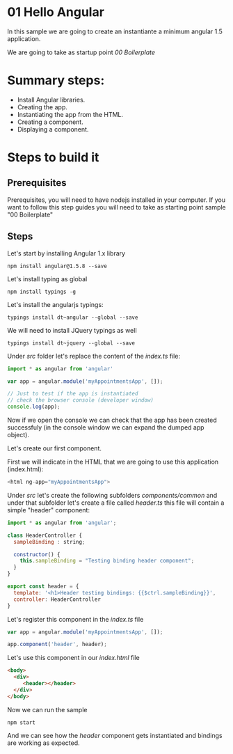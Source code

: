 # 01 Hello Angular

In this sample we are going to create an instantiante a minimum angular 1.5 application.

We are going to take as startup point _00 Boilerplate_

# Summary steps:

- Install Angular libraries.
- Creating the app.
- Instantiating the app from the HTML.
- Creating a component.
- Displaying a component.

# Steps to build it

## Prerequisites

Prerequisites, you will need to have nodejs installed in your computer. If you want to follow this step guides you will need to take as starting point sample "00 Boilerplate"

## Steps


Let's start by installing Angular 1.x library

```
npm install angular@1.5.8 --save
```

Let's install typing as global

```
npm install typings -g
```

Let's install the angularjs typings:

```
typings install dt~angular --global --save
```

We will need to install JQuery typings as well

```
typings install dt~jquery --global --save
```

Under _src_ folder let's replace the content of the _index.ts_ file:

```javascript
import * as angular from 'angular'

var app = angular.module('myAppointmentsApp', []);

// Just to test if the app is instantiated
// check the browser console (developer window)
console.log(app);
```

Now if we open the console we can check that the app has been created successfuly
(in the console window we can expand the dumped app object).

Let's create our first component.

First we will indicate in the HTML that we are going to use this application (index.html):

```javascript
<html ng-app="myAppointmentsApp">
```

Under _src_ let's create the following subfolders _components/common_ and
under that subfolder let's create a file called _header.ts_ this file will
contain a simple "header" component:

```javascript
import * as angular from 'angular';

class HeaderController {
  sampleBinding : string;

  constructor() {
    this.sampleBinding = "Testing binding header component";
  }
}

export const header = {
  template: '<h1>Header testing bindings: {{$ctrl.sampleBinding}}',
  controller: HeaderController
}
```

Let's register this component in the _index.ts_ file

```javascript
var app = angular.module('myAppointmentsApp', []);

app.component('header', header);
```

Let's use this component in our _index.html_ file

```html
<body>
  <div>
     <header></header>
  </div>
</body>
```

Now we can run the sample

```
npm start
```

And we can see how the _header_ component gets instantiated and bindings are
working as expected.
